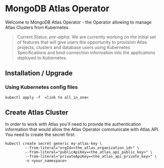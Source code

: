 # MongoDB Atlas Operator
Welcome to MongoDB Atlas Operator - the Operator allowing to manage Atlas Clusters from Kubernetes.

> Current Status: *pre-alpha*. We are currently working on the initial set of features that will give users the opportunity to
provision Atlas projects, clusters and database users using Kubernetes Specifications and bind connection information 
into the applications deployed to Kubernetes.   

## Installation / Upgrade

### Using Kubernetes config files

```
kubectl apply -f  <link to all_in_one>
```

## Create Atlas Cluster

In order to work with Atlas you'll need to provide the authentication information that would allow the Atlas Operator
communicate with Atlas API. You need to create the secret first:

```
kubectl create secret generic my-atlas-key \
         --from-literal="orgId=<the_atlas_organization_id>" \
         --from-literal="publicApiKey=<the_atlas_api_public_key>" \
         --from-literal="privateApiKey=<the_atlas_api_private_key>" \
         -n <your_namespace>
```


